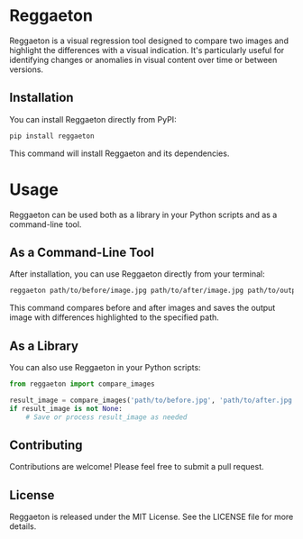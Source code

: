 # Reggaeton

Reggaeton is a visual regression tool designed to compare two images and highlight the differences with a visual indication. It's particularly useful for identifying changes or anomalies in visual content over time or between versions.

## Installation

You can install Reggaeton directly from PyPI:

```bash
pip install reggaeton
```

This command will install Reggaeton and its dependencies.

# Usage
Reggaeton can be used both as a library in your Python scripts and as a command-line tool.

## As a Command-Line Tool
After installation, you can use Reggaeton directly from your terminal:

```bash
reggaeton path/to/before/image.jpg path/to/after/image.jpg path/to/output/image.jpg
```
This command compares before and after images and saves the output image with differences highlighted to the specified path.

## As a Library
You can also use Reggaeton in your Python scripts:

```python
from reggaeton import compare_images

result_image = compare_images('path/to/before.jpg', 'path/to/after.jpg')
if result_image is not None:
    # Save or process result_image as needed
```

## Contributing
Contributions are welcome! Please feel free to submit a pull request.

## License
Reggaeton is released under the MIT License. See the LICENSE file for more details.